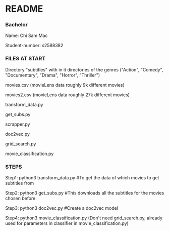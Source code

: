 # README #

### Bachelor ###
Name: Chi Sam Mac

Student-number: s2588382

### FILES AT START ###


Directory "subtitles" with in it directories of the genres ("Action", "Comedy", "Documentary", "Drama", "Horror", "Thriller")


movies.csv (movieLens data roughly 9k different movies)

movies2.csv (movieLens data roughly 27k different movies)


transform_data.py

get_subs.py

scrapper.py

doc2vec.py

grid_search.py

movie_classification.py


### STEPS ###

Step1: python3 transform_data.py #To get the data of which movies to get subtitles from

Step2: python3 get_subs.py #This downloads all the subtitles for the movies chosen before

Step3: python3 doc2vec.py #Create a doc2vec model 

Step4: python3 movie_classification.py (Don't need grid_search.py, already used for parameters in classifier in movie_classification.py)


